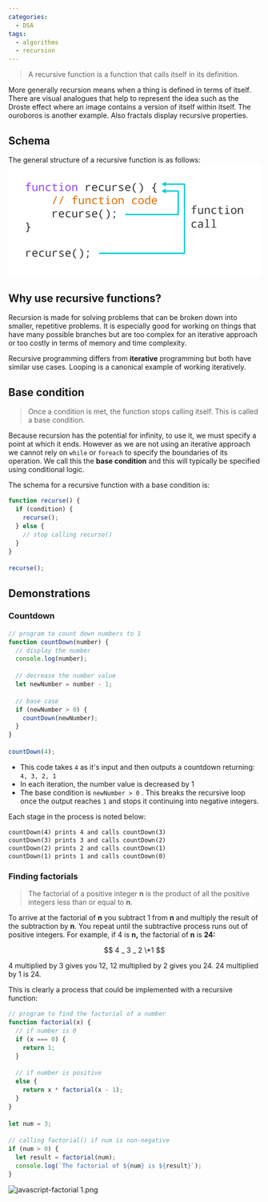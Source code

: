 ```yaml
---
categories: 
  - DSA
tags:
  - algorithms
  - recursion
---
```


> A recursive function is a function that calls itself in its definition.

More generally recursion means when a thing is defined in terms of itself. There are visual analogues that help to represent the idea such as the Droste effect where an image contains a version of itself within itself. The ouroboros is another example. Also fractals display recursive properties.

## Schema

The general structure of a recursive function is as follows:
![javascript-recursion.png](../_img/javascript-recursion.png)

## Why use recursive functions?

Recursion is made for solving problems that can be broken down into smaller, repetitive problems. It is especially good for working on things that have many possible branches but are too complex for an iterative approach or too costly in terms of memory and time complexity.

Recursive programming differs from **iterative** programming but both have similar use cases. Looping is a canonical example of working iteratively.

## Base condition

> Once a condition is met, the function stops calling itself. This is called a base condition.

Because recursion has the potential for infinity, to use it, we must specify a point at which it ends. However as we are not using an iterative approach we cannot rely on `while` or `foreach` to specify the boundaries of its operation. We call this the **base condition** and this will typically be specified using conditional logic.

The schema for a recursive function with a base condition is:

```jsx
function recurse() {
  if (condition) {
    recurse();
  } else {
    // stop calling recurse()
  }
}

recurse();
```

## Demonstrations

### Countdown

```jsx
// program to count down numbers to 1
function countDown(number) {
  // display the number
  console.log(number);

  // decrease the number value
  let newNumber = number - 1;

  // base case
  if (newNumber > 0) {
    countDown(newNumber);
  }
}

countDown(4);
```

- This code takes `4` as it's input and then outputs a countdown returning: `4, 3, 2, 1`
- In each iteration, the number value is decreased by 1
- The base condition is `newNumber > 0` . This breaks the recursive loop once the output reaches `1` and stops it continuing into negative integers.

Each stage in the process is noted below:

```
countDown(4) prints 4 and calls countDown(3)
countDown(3) prints 3 and calls countDown(2)
countDown(2) prints 2 and calls countDown(1)
countDown(1) prints 1 and calls countDown(0)
```

### Finding factorials

> The factorial of a positive integer **n** is the product of all the positive integers less than or equal to **n**.

To arrive at the factorial of **n** you subtract 1 from **n** and multiply the result of the subtraction by **n**. You repeat until the subtractive process runs out of positive integers. For example, if 4 is **n,** the factorial of **n** is **24:**

$$ 4 _ 3 _ 2 \*1 $$

4 multiplied by 3 gives you 12, 12 multiplied by 2 gives you 24. 24 multiplied by 1 is 24.

This is clearly a process that could be implemented with a recursive function:

```js
// program to find the factorial of a number
function factorial(x) {
  // if number is 0
  if (x === 0) {
    return 1;
  }

  // if number is positive
  else {
    return x * factorial(x - 1);
  }
}

let num = 3;

// calling factorial() if num is non-negative
if (num > 0) {
  let result = factorial(num);
  console.log(`The factorial of ${num} is ${result}`);
}
```

![javascript-factorial 1.png](../_img/javascript-factorial%201.png)
